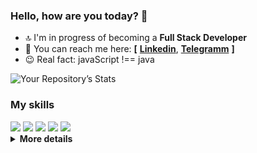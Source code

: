 ### Hello, how are you today? 👋

- 🔝 I'm in progress of becoming a **Full Stack Developer**
- 🎯 You can reach me here: **[** [**Linkedin**](http://www.linkedin.com/in/LarisaShatillo), 
[**Telegramm**](https://t.me/Larisa_Shatillo) **]**
- 😉 Real fact: javaScript !== java

![Your Repository’s Stats](https://github-readme-stats.vercel.app/api?username=LarisaShatil&show_icons=true)


### My skills
<div><img src="https://img.shields.io/badge/HTML5-E34F26?style=for-the-badge&logo=html5&logoColor=white" />
<img src="https://img.shields.io/badge/CSS3-1572B6?style=for-the-badge&logo=css3&logoColor=white" />
<img src="https://img.shields.io/badge/Sass-CC6699?style=for-the-badge&logo=sass&logoColor=white"/>
<img src="https://img.shields.io/badge/JavaScript-F7DF1E?style=for-the-badge&logo=javascript&logoColor=black" />
<img src="https://img.shields.io/badge/React-20232A?style=for-the-badge&logo=react&logoColor=61DAFB" />

</div>


<details>
  <summary><b>More details</b></summary>
  <div>
   <img src="https://img.shields.io/badge/Codewars-B1361E?style=for-the-badge&logo=Codewars&logoColor=white"/>
   <img src="https://img.shields.io/badge/figma-%23F24E1E.svg?style=for-the-badge&logo=figma&logoColor=white"?/>
   <img src="https://aleen42.github.io/badges/src/zeplin.svg"/>
   <img src="https://badges.aleen42.com/src/visual_studio_code.svg"/>
   <img src="https://badges.aleen42.com/src/sublime_text.svg"/>
   <img src="https://badges.aleen42.com/src/eslint.svg"/>
   <img src="https://badges.aleen42.com/src/webpack.svg"/>
  <img src="https://badges.aleen42.com/src/npm.svg"/>
  </div>
</details>

<!-- https://github.com/marketplace/actions/wakatime-coding-statistics -->
<!-- https://github.com/marketplace/actions/profile-readme-development-stats -->

